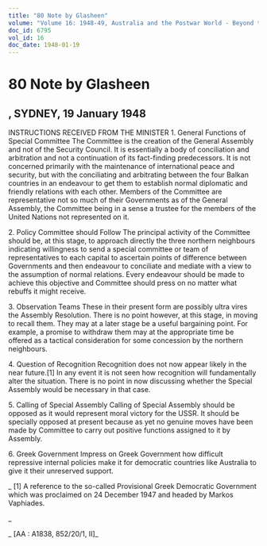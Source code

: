 ```yaml
---
title: "80 Note by Glasheen"
volume: "Volume 16: 1948-49, Australia and the Postwar World - Beyond the Region"
doc_id: 6795
vol_id: 16
doc_date: 1948-01-19
---
```


# 80 Note by Glasheen

## , SYDNEY, 19 January 1948

INSTRUCTIONS RECEIVED FROM THE MINISTER 1. General Functions of Special Committee The Committee is the creation of the General Assembly and not of the Security Council. It is essentially a body of conciliation and arbitration and not a continuation of its fact-finding predecessors. It is not concerned primarily with the maintenance of international peace and security, but with the conciliating and arbitrating between the four Balkan countries in an endeavour to get them to establish normal diplomatic and friendly relations with each other. Members of the Committee are representative not so much of their Governments as of the General Assembly, the Committee being in a sense a trustee for the members of the United Nations not represented on it.

2\. Policy Committee should Follow The principal activity of the Committee should be, at this stage, to approach directly the three northern neighbours indicating willingness to send a special committee or team of representatives to each capital to ascertain points of difference between Governments and then endeavour to conciliate and mediate with a view to the assumption of normal relations. Every endeavour should be made to achieve this objective and Committee should press on no matter what rebuffs it might receive.

3\. Observation Teams These in their present form are possibly ultra vires the Assembly Resolution. There is no point however, at this stage, in moving to recall them. They may at a later stage be a useful bargaining point. For example, a promise to withdraw them may at the appropriate time be offered as a tactical consideration for some concession by the northern neighbours.

4\. Question of Recognition Recognition does not now appear likely in the near future.[1] In any event it is not seen how recognition will fundamentally alter the situation. There is no point in now discussing whether the Special Assembly would be necessary in that case.

5\. Calling of Special Assembly Calling of Special Assembly should be opposed as it would represent moral victory for the USSR. It should be specially opposed at present because as yet no genuine moves have been made by Committee to carry out positive functions assigned to it by Assembly.

6\. Greek Government Impress on Greek Government how difficult repressive internal policies make it for democratic countries like Australia to give it their unreserved support.

_ [1] A reference to the so-called Provisional Greek Democratic Government which was proclaimed on 24 December 1947 and headed by Markos Vaphiades.

_

_ [AA : A1838, 852/20/1, II]_
